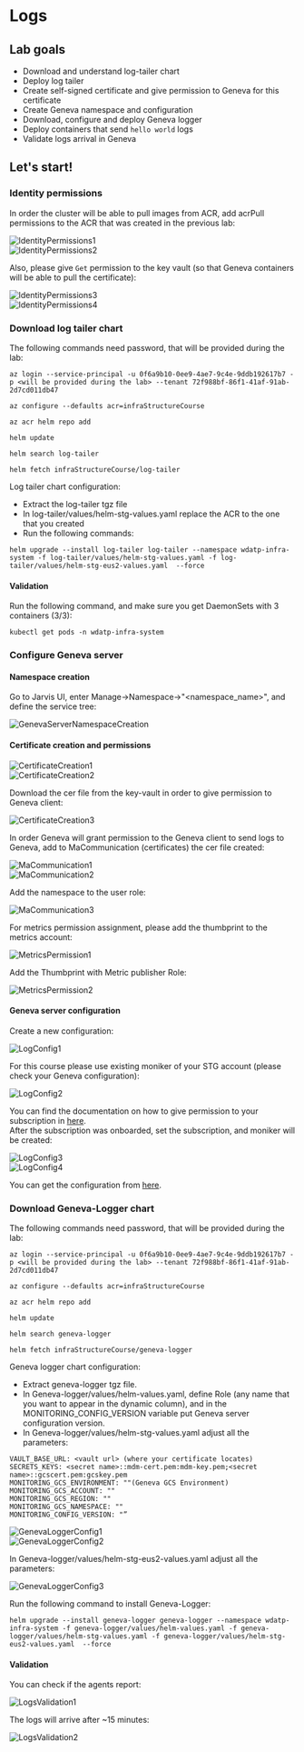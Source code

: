 # Logs

## Lab goals
- Download and understand log-tailer chart
- Deploy log tailer
- Create self-signed certificate and give permission to Geneva for this certificate
- Create Geneva namespace and configuration
- Download, configure and deploy Geneva logger
- Deploy containers that send `hello world` logs
- Validate logs arrival in Geneva

## Let's start!
### Identity permissions
In order the cluster will be able to pull images from ACR, add acrPull permissions to the ACR that was created in the previous lab:  
  
![IdentityPermissions1](Images/IdentityPermissions1.png)  
![IdentityPermissions2](Images/IdentityPermissions2.png)  
  
Also, please give `Get` permission to the key vault (so that Geneva containers will be able to pull the certificate):  
  
![IdentityPermissions3](Images/IdentityPermissions3.png)  
![IdentityPermissions4](Images/IdentityPermissions4.png)  


### Download log tailer chart
The following commands need password, that will be provided during the lab:
```
az login --service-principal -u 0f6a9b10-0ee9-4ae7-9c4e-9ddb192617b7 -p <will be provided during the lab> --tenant 72f988bf-86f1-41af-91ab-2d7cd011db47 

az configure --defaults acr=infraStructureCourse 

az acr helm repo add

helm update

helm search log-tailer

helm fetch infraStructureCourse/log-tailer
```

Log tailer chart configuration:
- Extract the log-tailer tgz file
- In log-tailer/values/helm-stg-values.yaml replace the ACR to the one that you created
- Run the following commands:
```
helm upgrade --install log-tailer log-tailer --namespace wdatp-infra-system -f log-tailer/values/helm-stg-values.yaml -f log-tailer/values/helm-stg-eus2-values.yaml  --force
```
#### Validation
Run the following command, and make sure you get DaemonSets with 3 containers (3/3):
```
kubectl get pods -n wdatp-infra-system
```

### Configure Geneva server 
#### Namespace creation
Go to Jarvis UI, enter Manage->Namespace->"<namespace_name>", and define the service tree:  
  
![GenevaServerNamespaceCreation](Images/GenevaServerNamespaceCreation.png)  

#### Certificate creation and permissions
![CertificateCreation1](Images/CertificateCreation1.png)  
![CertificateCreation2](Images/CertificateCreation2.png)  

Download the cer file from the key-vault in order to give permission to Geneva client:  
  
![CertificateCreation3](Images/CertificateCreation3.png)  
  
In order Geneva will grant permission to the Geneva client to send logs to Geneva, add to MaCommunication (certificates) the cer file created:  
  
![MaCommunication1](Images/MaCommunication1.png)  
![MaCommunication2](Images/MaCommunication2.png)  
  
Add the namespace to the user role:  
  
![MaCommunication3](Images/MaCommunication3.png)  

For metrics permission assignment, please add the thumbprint to the metrics account:  
  
![MetricsPermission1](Images/MetricsPermission1.png)  
  
Add the Thumbprint with Metric publisher Role:  
  
![MetricsPermission2](Images/MetricsPermission2.png)  

  
#### Geneva server configuration
Create a new configuration:  
     
![LogConfig1](Images/LogConfig1.png)  
  
For this course please use existing moniker of your STG account (please check your Geneva configuration):  
  
![LogConfig2](Images/LogConfig2.png)  
  

You can find the documentation on how to give permission to your subscription in [here](https://genevamondocs.azurewebsites.net/logs/manage/references/subscriptionpermissions.html).  
After the subscription was onboarded, set the subscription, and moniker will be created:  
  
![LogConfig3](Images/LogConfig3.png)  
![LogConfig4](Images/LogConfig4.png)  
  
You can get the configuration from [here](configurations/Geneva-Configuration.xml). 

### Download Geneva-Logger chart
The following commands need password, that will be provided during the lab: 
```
az login --service-principal -u 0f6a9b10-0ee9-4ae7-9c4e-9ddb192617b7 -p <will be provided during the lab> --tenant 72f988bf-86f1-41af-91ab-2d7cd011db47 

az configure --defaults acr=infraStructureCourse 

az acr helm repo add

helm update

helm search geneva-logger

helm fetch infraStructureCourse/geneva-logger
```

Geneva logger chart configuration:
- Extract geneva-logger tgz file.
- In Geneva-logger/values/helm-values.yaml, define Role (any name that you want to appear in the dynamic column), and in the MONITORING_CONFIG_VERSION variable put Geneva server configuration version.
- In Geneva-logger/values/helm-stg-values.yaml adjust all the parameters:
```
VAULT_BASE_URL: <vault url> (where your certificate locates)
SECRETS_KEYS: <secret name>::mdm-cert.pem:mdm-key.pem;<secret name>::gcscert.pem:gcskey.pem
MONITORING_GCS_ENVIRONMENT: ""(Geneva GCS Environment)
MONITORING_GCS_ACCOUNT: ""
MONITORING_GCS_REGION: ""
MONITORING_GCS_NAMESPACE: ""
MONITORING_CONFIG_VERSION: "”
```  

![GenevaLoggerConfig1](Images/GenevaLoggerConfig1.png)  
![GenevaLoggerConfig2](Images/GenevaLoggerConfig2.png)  
  
In Geneva-logger/values/helm-stg-eus2-values.yaml adjust all the parameters:  
  
![GenevaLoggerConfig3](Images/GenevaLoggerConfig3.png)  

Run the following command to install Geneva-Logger:  
```
helm upgrade --install geneva-logger geneva-logger --namespace wdatp-infra-system -f geneva-logger/values/helm-values.yaml -f geneva-logger/values/helm-stg-values.yaml -f geneva-logger/values/helm-stg-eus2-values.yaml  --force
```

#### Validation
You can check if the agents report:  
  
![LogsValidation1](Images/LogsValidation1.png)  
  
The logs will arrive after ~15 minutes:  
  
![LogsValidation2](Images/LogsValidation2.png)  
